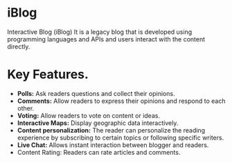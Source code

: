 # iBlog
Interactive Blog (iBlog) It is a legacy blog that is developed using programming languages ​​and APIs and users interact with the content directly.

# Key Features.
- **Polls:** Ask readers questions and collect their opinions.
- **Comments:** Allow readers to express their opinions and respond to each other.
- **Voting:** Allow readers to vote on content or ideas.
- **Interactive Maps:** Display geographic data interactively.
- **Content personalization:** The reader can personalize the reading experience by subscribing to certain topics or following specific writers.
- **Live Chat:** Allows instant interaction between blogger and readers.
- Content Rating: Readers can rate articles and comments.
<!--stackedit_data:
eyJoaXN0b3J5IjpbLTU2Nzg4Mjk3NiwxNjM4NjA5NzIwXX0=
-->